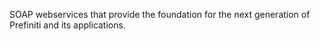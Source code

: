 SOAP webservices that provide the foundation for the next generation of Prefiniti and its applications.